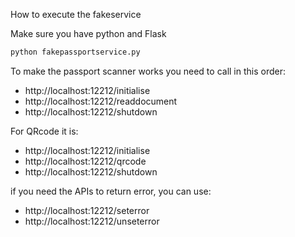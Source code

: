 How to execute the fakeservice


Make sure you have python and Flask

```bash
python fakepassportservice.py
```

To make the passport scanner works you need to call in this order:
- http://localhost:12212/initialise
- http://localhost:12212/readdocument
- http://localhost:12212/shutdown

For QRcode it is:
- http://localhost:12212/initialise
- http://localhost:12212/qrcode
- http://localhost:12212/shutdown


if you need the APIs to return error, you can use:
- http://localhost:12212/seterror
- http://localhost:12212/unseterror

